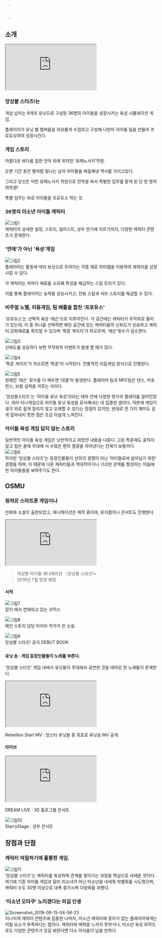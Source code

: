 ```yaml
---


---
```


<h2 id="소개">소개</h2>
<div class="youtube">
<iframe src="https://www.youtube.com/embed/65_TlDdvizQ" allowfullscreen=""></iframe>
</div>
<h3 id="앙상블-스타즈는">앙상블 스타즈!는</h3>
<p>개성 넘치는 9개의 유닛으로 구성된 36명의 아이돌을 성장시키는 육성 시뮬레이션 게임.</p>
<p>플레이어가 유닛 별 멤버들을 자유롭게 수집하고 구성해 나만의 아이돌 팀을 만들어 프로듀싱하여 성장시킨다.</p>
<h3 id="게임-스토리">게임 스토리</h3>
<p>아름다운 바다를 접한 언덕 위에 위치한 ‘유메노사키’학원.</p>
<p>오랜 기간 동안 별처럼 빛나는 남자 아이돌을 배출해낸 역사를 가지고있다.</p>
<p>그리고 당신은 이런 유메노사키 학원으로 전학을 와서 특별한 임무를 맡게 된 단 한 명의 여학생!</p>
<p>특별 임무는 바로 아이돌을 프로듀스 하는 것.</p>
<h3 id="명의-미소년-아이돌-캐릭터">36명의 미소년 아이돌 캐릭터</h3>
<p><img alt="그림1" src="https://user-images.githubusercontent.com/26755686/55700675-1ed61f00-5a0b-11e9-9619-2cfcebe21dd8.png"><br>
캐릭터의 상세한 설정, 스토리, 일러스트, 성우 연기에 이르기까지, 다양한 캐릭터 콘텐츠가 존재한다.</p>
<h3 id="연애가-아닌-육성게임">'연애’가 아닌 '육성’게임</h3>
<p><img alt="그림2" src="https://user-images.githubusercontent.com/26755686/55700702-4331fb80-5a0b-11e9-84db-9e73761b2914.png"><br>
플레이어는 활동에 따라 보상으로 주어지는 각종 재료 아이템을 이용하여 캐릭터를 성장 시킬 수 있다.</p>
<p>각 캐릭터는 저마다 재료를 소모해 특성을 해금하는 스킬 트리가 있다.</p>
<p>이를 통해 플레이어는 능력을 상승시키고, 전용 스킬과 서브 스토리를 해금할 수 있다.</p>
<h3 id="비주얼-노벨-리듬게임-팀-배틀을-합친-프로듀스">비주얼 노벨, 리듬게임, 팀 배틀을 합친 ‘프로듀스’</h3>
<p>‘프로듀스’는 선택적 육성 ‘레슨’으로 이루어진다. 각 공간에는 캐릭터가 무작위로 들어가 있는데, 이 중 하나를 선택하면 해당 공간에 있는 캐릭터들의 신뢰도가 상승하고 캐릭터 강화재료를 획득할 수 있으며 ‘특훈 게이지’가 차오르며, ‘레슨’횟수가 감소한다.</p>
<p><img alt="그림3" src="https://user-images.githubusercontent.com/26755686/55700738-72e10380-5a0b-11e9-8b52-a3202f78171d.png"><br>
신뢰도를 상승하다 보면 무작위적 이벤트가 발생 할 때가 있다.</p>
<p><img alt="그림4" src="https://user-images.githubusercontent.com/26755686/55700775-9015d200-5a0b-11e9-9ed2-1f1941dab78f.png"><br>
‘특훈 게이지’가 차오르면 ‘특훈’이 시작된다. 전통적인 리듬게임 방식으로 진행된다.</p>
<p><img alt="그림5" src="https://user-images.githubusercontent.com/26755686/55700823-bfc4da00-5a0b-11e9-9491-017ef42a7d7d.png"><br>
정해진 ‘레슨’ 횟수를 다 채우면 ‘대결’이 발생한다. 플레이어 팀과 NPC팀은 댄스, 퍼포먼스, 보컬 실력을 겨루는 식이다.</p>
<p>'앙상블스타즈’는 '아이돌 유닛 육성’이라는 테마 안에 다양한 방식의 플레이를 끌어안았다. 여러 미니게임으로 아이돌 유닛 육성을 묘사해내는 데 집중한 셈이다. 덕분에 게임이 생각 외로 쉽게 질리지 않고 오래할 수 있다는 장점이 있지만, 반대로 한 가지 재미도 깊게 잡아내지 못한 점은 조금 아쉽게 느껴진다.</p>
<h3 id="아이돌-육성-게임-답지-않는-스토리">아이돌 육성 게임 답지 않는 스토리</h3>
<p>일반적인 아이돌 육성 게임은 낭만적이고 희망찬 내용을 다룬다. 고된 특훈에도 굴하지 않고 힘쓴 끝에 무대에 서 수많은 팬의 열광을 자아낸다는 전제가 보통이다.<br>
<img alt="그림6" src="https://user-images.githubusercontent.com/26755686/55700882-06b2cf80-5a0c-11e9-85a7-bf0909cb7739.png"><br>
하지만 ‘앙상블 스타즈’는 등장인물들이 선의의 경쟁이 아닌 ‘아이돌로써 살아남기 위한’ 경쟁을 하며, 이 때문에 다른 캐릭터들과 적대적이거나 기괴한 관계를 형성하는 어둠에 찬 아이돌들을 보여주기도 한다.</p>
<h2 id="osmu">OSMU</h2>
<h3 id="원작은-스마트폰-게임이나">원작은 스마트폰 게임이나</h3>
<p>만화와 소설이 출판되었고, 에니메이션은 제작 중이며, 뮤지컬이나 콘서트도 진행한다.</p>
<div class="youtube">
<iframe src="https://www.youtube.com/embed/4deqHYYzhwY" allowfullscreen=""></iframe>
</div>
<blockquote>
<p>여성향 아이돌 애니메이션 〈앙상블 스타즈!&gt;<br>
2019년 7월 방영 예정</p>
</blockquote>
<h4 id="서적">서적</h4>
<p><img alt="그림7" src="https://user-images.githubusercontent.com/26755686/55701124-f3543400-5a0c-11e9-9915-3c66006e884e.jpg"><br>
잡지 에서 연재되고 있는 코믹스</p>
<p><img alt="그림8" src="https://user-images.githubusercontent.com/26755686/55701161-11219900-5a0d-11e9-9b55-246d0530dadd.jpg"><br>
메인 스토리 담당 아키라 작가가 쓴 소설.</p>
<p><img alt="그림9" src="https://user-images.githubusercontent.com/26755686/55701190-30b8c180-5a0d-11e9-9cc0-0a02a681c347.jpg"><br>
앙상블 스타즈! 공식 DEBUT BOOK </p>
<h4 id="유닛--송--게임-등장인물들이-노래를-부른다.">유닛  송 : 게임 등장인물들이 노래를 부른다.</h4>
<p>‘앙상블 스타즈’ 게임 내에서 유닛들이 무대에서 공연한 것을 테마로 한 노래들이 존재한다.</p>
<div class="youtube">
<iframe src="https://www.youtube.com/embed/W8orWGbOmjw" allowfullscreen=""></iframe>
</div>
<p>Rebellion Start MV : 앙스타 유닛들 중 최초로 유닛송  MV 공개</p>
<h4 id="라이브">라이브</h4>
<iframe class="youtube" src="https://www.youtube.com/embed/gt2_1djWFas" allowfullscreen=""></iframe>
<p>DREAM LIVE : 3D 홀로그램 콘서트</p>
<p><img alt="그림10" src="https://user-images.githubusercontent.com/26755686/55701374-d79d5d80-5a0d-11e9-8c27-f5c028f8271c.jpg"><br>
StarryStage : 성우 콘서트</p>
<h2 id="장점과-단점">장점과 단점</h2>
<h3 id="캐릭터-덕질하기에-훌륭한-게임.">캐릭터 덕질하기에 훌륭한 게임.</h3>
<p><img alt="그림11" src="https://user-images.githubusercontent.com/26755686/55701457-2519ca80-5a0e-11e9-819f-02edef133805.png"><br>
‘앙상블 스타즈’는 캐릭터를 육성하며 관계를 쌓아가는 과정을 핵심으로 내세운 것이다. 여기에 기존 아이돌 게임과 달리 미소녀가 아닌 미소년을 내세워 차별화를 시도했으며, 캐릭터 수도 30명 이상으로 대폭 증가시켜 다양화를 꾀했다.</p>
<h3 id="‘미소년-오타쿠’-노리겠다는-외길-인생">‘미소년 오타쿠’ 노리겠다는 외길 인생</h3>
<p><img alt="Screenshot_2018-06-15-04-56-23" src="https://user-images.githubusercontent.com/26755686/55701717-331c1b00-5a0f-11e9-9a9b-6f9543747527.jpg"><br>
지나치게 캐릭터 콘텐츠에 집중한 나머지, 미소년 캐릭터에 흥미가 없는 플레이어에게는 어필 요소가 부족하다는 점이다. 캐릭터에 매력을 느끼지 못하거나, 미소년 육성 외적으로도 다양한 콘텐츠가 있길 바란다면 다소 아쉬움이 남을 만하다.</p>

